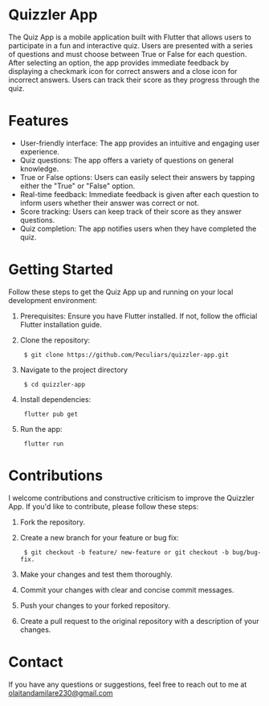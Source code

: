# Quizzler App
The Quiz App is a mobile application built with Flutter that allows users to participate in a fun and interactive quiz. Users are presented with a series of questions and must choose between True or False for each question. After selecting an option, the app provides immediate feedback by displaying a checkmark icon for correct answers and a close icon for incorrect answers. Users can track their score as they progress through the quiz.
# Features 
* User-friendly interface: The app provides an intuitive and engaging user experience.
* Quiz questions: The app offers a variety of questions on general knowledge.
* True or False options: Users can easily select their answers by tapping either the
"True" or "False" option.
* Real-time feedback: Immediate feedback is given after each question to inform users whether their answer was correct or not.
* Score tracking: Users can keep track of their score as they answer questions.
* Quiz completion: The app notifies users when they have completed the quiz.

# Getting Started 
Follow these steps to get the Quiz App up and running on your local development environment:
1. Prerequisites: Ensure you have Flutter installed. If not, follow the official Flutter installation guide.
2. Clone the repository: 

        $ git clone https://github.com/Peculiars/quizzler-app.git
3. Navigate to the project directory

        $ cd quizzler-app
4. Install dependencies:

        flutter pub get
5. Run the app: 

        flutter run
# Contributions
I welcome contributions and constructive criticism to improve the Quizzler App. If you'd like to contribute, please follow these steps:
1. Fork the repository.
2. Create a new branch for your feature or bug fix: 

        $ git checkout -b feature/ new-feature or git checkout -b bug/bug-fix.
3. Make your changes and test them thoroughly.
4. Commit your changes with clear and concise commit messages.
5. Push your changes to your forked repository.
6. Create a pull request to the original repository with a description of your changes.

# Contact 
If you have any questions or suggestions, feel free to reach out to me at olaitandamilare230@gmail.com

